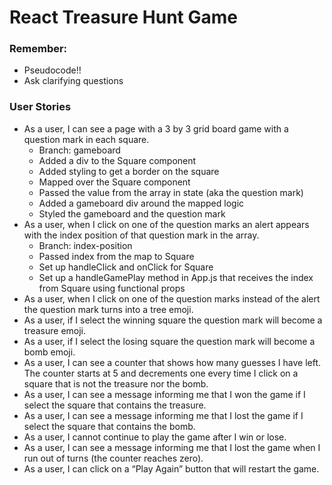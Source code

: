 # React Treasure Hunt Game

### Remember:
- Pseudocode!!
- Ask clarifying questions

### User Stories
- As a user, I can see a page with a 3 by 3 grid board game with a question mark in each square.
  - Branch: gameboard
  - Added a div to the Square component
  - Added styling to get a border on the square
  - Mapped over the Square component
  - Passed the value from the array in state (aka the question mark)
  - Added a gameboard div around the mapped logic
  - Styled the gameboard and the question mark
- As a user, when I click on one of the question marks an alert appears with the index position of that question mark in the array.
  - Branch: index-position
  - Passed index from the map to Square
  - Set up handleClick and onClick for Square
  - Set up a handleGamePlay method in App.js that receives the index from Square using functional props
- As a user, when I click on one of the question marks instead of the alert the question mark turns into a tree emoji.
- As a user, if I select the winning square the question mark will become a treasure emoji.
- As a user, if I select the losing square the question mark will become a bomb emoji.
- As a user, I can see a counter that shows how many guesses I have left. The counter starts at 5 and decrements one every time I click on a square that is not the treasure nor the bomb.
- As a user, I can see a message informing me that I won the game if I select the square that contains the treasure.
- As a user, I can see a message informing me that I lost the game if I select the square that contains the bomb.
- As a user, I cannot continue to play the game after I win or lose.
- As a user, I can see a message informing me that I lost the game when I run out of turns (the counter reaches zero).
- As a user, I can click on a “Play Again” button that will restart the game.
